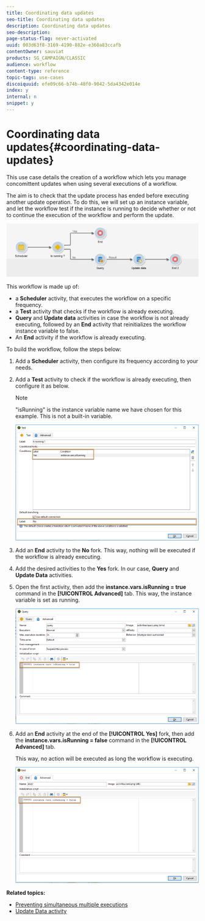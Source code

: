```yaml
---
title: Coordinating data updates
seo-title: Coordinating data updates
description: Coordinating data updates
seo-description: 
page-status-flag: never-activated
uuid: 003d63f8-3169-4190-882e-e360a83ccafb
contentOwner: sauviat
products: SG_CAMPAIGN/CLASSIC
audience: workflow
content-type: reference
topic-tags: use-cases
discoiquuid: efe09c66-b74b-48f0-9042-5da4342e014e
index: y
internal: n
snippet: y
---
```


# Coordinating data updates{#coordinating-data-updates}

This use case details the creation of a workflow which lets you manage concomittent updates when using several executions of a workflow.

The aim is to check that the update process has ended before executing another update operation. To do this, we will set up an instance variable, and let the workflow test if the instance is running to decide whether or not to continue the execution of the workflow and perform the update.

![](assets/uc_dataupdate_wkf.png)

This workflow is made up of:

* a **Scheduler** activity, that executes the workflow on a specific frequency.
* a **Test** activity that checks if the workflow is already executing.
* **Query** and **Update data** activities in case the workflow is not already executing, followed by an **End** activity that reinitializes the workflow instance variable to false.
* An **End** activity if the workflow is already executing.

To build the workflow, follow the steps below:

1. Add a **Scheduler** activity, then configure its frequency according to your needs.
1. Add a **Test** activity to check if the workflow is already executing, then configure it as below.

   >[!NOTE]
   >
   >"isRunning" is the instance variable name we have chosen for this example. This is not a built-in variable.

   ![](assets/uc_dataupdate_test.png)

1. Add an **End** activity to the **No** fork. This way, nothing will be executed if the workflow is already executing.
1. Add the desired activities to the **Yes** fork. In our case, **Query** and **Update Data** activities.
1. Open the first activity, then add the **instance.vars.isRunning = true** command in the **[!UICONTROL Advanced]** tab. This way, the instance variable is set as running.

   ![](assets/uc_dataupdate_query.png)

1. Add an **End** activity at the end of the **[!UICONTROL Yes]** fork, then add the **instance.vars.isRunning = false** command in the **[!UICONTROL Advanced]** tab.

   This way, no action will be executed as long the workflow is executing.

   ![](assets/uc_dataupdate_end.png)

**Related topics:**

* [Preventing simultaneous multiple executions](../../workflow/using/monitoring-workflows.md#preventing-simultaneous-multiple-executions)
* [Update Data activity](../../workflow/using/update-data.md)

